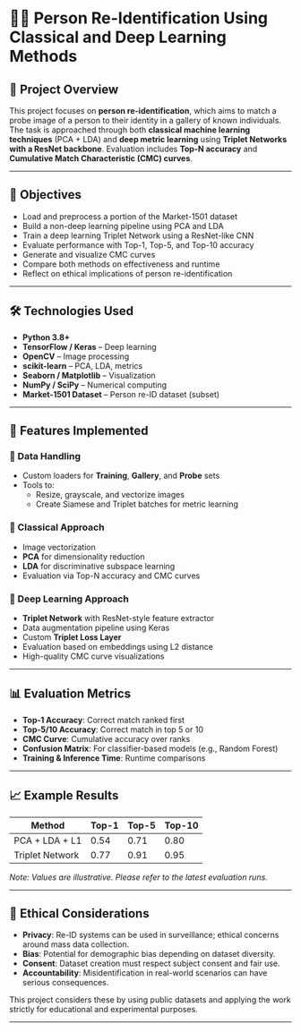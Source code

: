 # 🧍‍♂️ Person Re-Identification Using Classical and Deep Learning Methods

## 📘 Project Overview

This project focuses on **person re-identification**, which aims to match a probe image of a person to their identity in a gallery of known individuals. The task is approached through both **classical machine learning techniques** (PCA + LDA) and **deep metric learning** using **Triplet Networks with a ResNet backbone**. Evaluation includes **Top-N accuracy** and **Cumulative Match Characteristic (CMC) curves**.

---

## 🧠 Objectives

- Load and preprocess a portion of the Market-1501 dataset
- Build a non-deep learning pipeline using PCA and LDA
- Train a deep learning Triplet Network using a ResNet-like CNN
- Evaluate performance with Top-1, Top-5, and Top-10 accuracy
- Generate and visualize CMC curves
- Compare both methods on effectiveness and runtime
- Reflect on ethical implications of person re-identification

---

## 🛠️ Technologies Used

- **Python 3.8+**
- **TensorFlow / Keras** – Deep learning
- **OpenCV** – Image processing
- **scikit-learn** – PCA, LDA, metrics
- **Seaborn / Matplotlib** – Visualization
- **NumPy / SciPy** – Numerical computing
- **Market-1501 Dataset** – Person re-ID dataset (subset)

---

## 🧪 Features Implemented

### 🔹 Data Handling
- Custom loaders for **Training**, **Gallery**, and **Probe** sets
- Tools to:
  - Resize, grayscale, and vectorize images
  - Create Siamese and Triplet batches for metric learning

### 🔹 Classical Approach
- Image vectorization
- **PCA** for dimensionality reduction
- **LDA** for discriminative subspace learning
- Evaluation via Top-N accuracy and CMC curves

### 🔹 Deep Learning Approach
- **Triplet Network** with ResNet-style feature extractor
- Data augmentation pipeline using Keras
- Custom **Triplet Loss Layer**
- Evaluation based on embeddings using L2 distance
- High-quality CMC curve visualizations

---

## 📊 Evaluation Metrics

- **Top-1 Accuracy**: Correct match ranked first
- **Top-5/10 Accuracy**: Correct match in top 5 or 10
- **CMC Curve**: Cumulative accuracy over ranks
- **Confusion Matrix**: For classifier-based models (e.g., Random Forest)
- **Training & Inference Time**: Runtime comparisons

---

## 📈 Example Results

| Method             | Top-1 | Top-5 | Top-10 |
|--------------------|-------|-------|--------|
| PCA + LDA + L1     | 0.54  | 0.71  | 0.80   |
| Triplet Network    | 0.77  | 0.91  | 0.95   |

*Note: Values are illustrative. Please refer to the latest evaluation runs.*

---

## 🔐 Ethical Considerations

- **Privacy**: Re-ID systems can be used in surveillance; ethical concerns around mass data collection.
- **Bias**: Potential for demographic bias depending on dataset diversity.
- **Consent**: Dataset creation must respect subject consent and fair use.
- **Accountability**: Misidentification in real-world scenarios can have serious consequences.

This project considers these by using public datasets and applying the work strictly for educational and experimental purposes.


---
